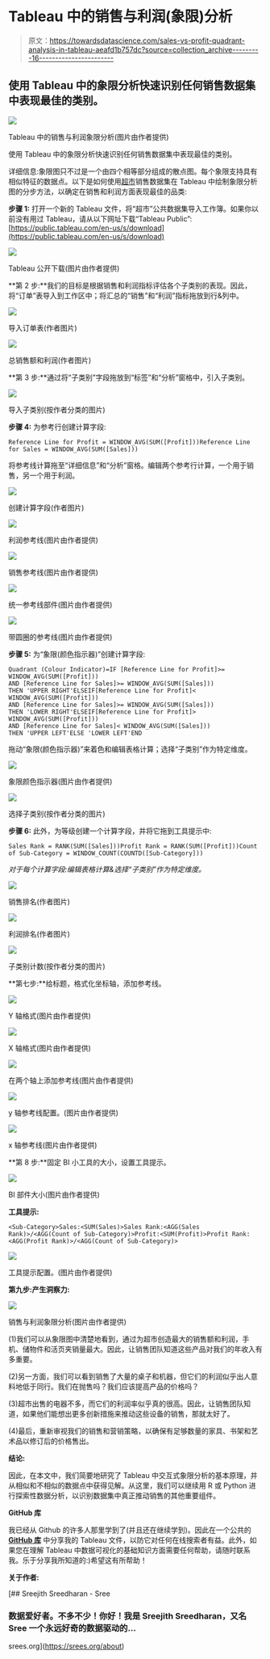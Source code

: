 # Tableau 中的销售与利润(象限)分析

> 原文：<https://towardsdatascience.com/sales-vs-profit-quadrant-analysis-in-tableau-aeafd1b757dc?source=collection_archive---------16----------------------->

## 使用 Tableau 中的象限分析快速识别任何销售数据集中表现最佳的类别。

![](img/f15b616cf6a39db46c54d8e725492b57.png)

Tableau 中的销售与利润象限分析(图片由作者提供)

使用 Tableau 中的象限分析快速识别任何销售数据集中表现最佳的类别。

详细信息:象限图只不过是一个由四个相等部分组成的散点图。每个象限支持具有相似特征的数据点。以下是如何使用[超市](https://community.tableau.com/s/question/0D54T00000CWeX8SAL/sample-superstore-sales-excelxls)销售数据集在 Tableau 中绘制象限分析图的分步方法，以确定在销售和利润方面表现最佳的品类:

**步骤 1:** 打开一个新的 Tableau 文件，将“超市”公共数据集导入工作簿。如果你以前没有用过 Tableau，请从以下网址下载“Tableau Public”:[https://public.tableau.com/en-us/s/download](https://public.tableau.com/en-us/s/download)

![](img/f8ba2b37189d13878e2d69fc2bbdab04.png)

Tableau 公开下载(图片由作者提供)

**第 2 步:**我们的目标是根据销售和利润指标评估各个子类别的表现。因此，将“订单”表导入到工作区中；将汇总的“销售”和“利润”指标拖放到行&列中。

![](img/9b930914236a36a5548cd3288bf891c1.png)

导入订单表(作者图片)

![](img/e4e1e6ff51481e9968c2696411819993.png)

总销售额和利润(作者图片)

**第 3 步:**通过将“子类别”字段拖放到“标签”和“分析”窗格中，引入子类别。

![](img/e358a66e6921f9ec9d2d8aeb669852f6.png)

导入子类别(按作者分类的图片)

**步骤 4:** 为参考行创建计算字段:

```
Reference Line for Profit = WINDOW_AVG(SUM([Profit]))Reference Line for Sales = WINDOW_AVG(SUM([Sales]))
```

将参考线计算拖至“详细信息”和“分析”窗格。编辑两个参考行计算，一个用于销售，另一个用于利润。

![](img/4b6291f91631563d0096babeb7191b3a.png)

创建计算字段(作者图片)

![](img/03269ecc6e19cf655c912ffd827dc870.png)

利润参考线(图片由作者提供)

![](img/0fbd8d8c331be4466645dde3bb742964.png)

销售参考线(图片由作者提供)

![](img/d0477a71297816d501363fee1a3dff57.png)

统一参考线部件(图片由作者提供)

![](img/22990c2c3a12535a9e3a69070d807c91.png)

带圆圈的参考线(图片由作者提供)

**步骤 5:** 为“象限(颜色指示器)”创建计算字段:

```
Quadrant (Colour Indicator)=IF [Reference Line for Profit]>= WINDOW_AVG(SUM([Profit]))
AND [Reference Line for Sales]>= WINDOW_AVG(SUM([Sales]))
THEN 'UPPER RIGHT'ELSEIF[Reference Line for Profit]< WINDOW_AVG(SUM([Profit]))
AND [Reference Line for Sales]>= WINDOW_AVG(SUM([Sales]))
THEN 'LOWER RIGHT'ELSEIF[Reference Line for Profit]> WINDOW_AVG(SUM([Profit]))
AND [Reference Line for Sales]< WINDOW_AVG(SUM([Sales]))
THEN 'UPPER LEFT'ELSE 'LOWER LEFT'END
```

拖动“象限(颜色指示器)”来着色和编辑表格计算；选择“子类别”作为特定维度。

![](img/b6467ca22d1eacf1ac6f5618ea103b9f.png)

象限颜色指示器(图片由作者提供)

![](img/fecd2cc1596a53effff99a493df36e13.png)

选择子类别(按作者分类的图片)

**步骤 6:** 此外，为等级创建一个计算字段，并将它拖到工具提示中:

```
Sales Rank = RANK(SUM([Sales]))Profit Rank = RANK(SUM([Profit]))Count of Sub-Category = WINDOW_COUNT(COUNTD([Sub-Category]))
```

*对于每个计算字段:编辑表格计算&选择“子类别”作为特定维度。*

![](img/5f4c7fdbad759ac4c8263d36656950ef.png)

销售排名(作者图片)

![](img/ad31d2bc6119a560c87803fd6066e6f0.png)

利润排名(作者图片)

![](img/803229e46bb67cba6039bc475df40ace.png)

子类别计数(按作者分类的图片)

**第七步:**给标题，格式化坐标轴，添加参考线。

![](img/b5610aa346c1740d63b71a7ec5d001bf.png)

Y 轴格式(图片由作者提供)

![](img/8aa97b89f264890f2d164a101dc20453.png)

X 轴格式(图片由作者提供)

![](img/82c5f2d30fb210e55d6e381c8a2121da.png)

在两个轴上添加参考线(图片由作者提供)

![](img/25bd7410dd9c6f432f653e6b8c7dee2e.png)

y 轴参考线配置。(图片由作者提供)

![](img/4200a77d118575fa3a7f13aaeaec5815.png)

x 轴参考线(图片由作者提供)

**第 8 步:**固定 BI 小工具的大小，设置工具提示。

![](img/effd7f481dc860b2b719f125e93bc7a7.png)

BI 部件大小(图片由作者提供)

**工具提示:**

```
<Sub-Category>Sales:<SUM(Sales)>Sales Rank:<AGG(Sales Rank)>/<AGG(Count of Sub-Category)>Profit:<SUM(Profit)>Profit Rank:<AGG(Profit Rank)>/<AGG(Count of Sub-Category)>
```

![](img/a367050c6b44641ef21545d7eccbd4b6.png)

工具提示配置。(图片由作者提供)

**第九步:产生洞察力:**

![](img/d5f2fc75e2b2cb668b2a526df6c6c6b0.png)

销售与利润象限分析(图片由作者提供)

(1)我们可以从象限图中清楚地看到，通过为超市创造最大的销售额和利润，手机、储物件和活页夹销量最大。因此，让销售团队知道这些产品对我们的年收入有多重要。

(2)另一方面，我们可以看到销售了大量的桌子和机器，但它们的利润似乎出人意料地低于同行。我们在抛售吗？我们应该提高产品的价格吗？

(3)超市出售的电器不多，而它们的利润率似乎真的很高。因此，让销售团队知道，如果他们能想出更多创新措施来推动这些设备的销售，那就太好了。

(4)最后，重新审视我们的销售和营销策略，以确保有足够数量的家具、书架和艺术品以修订后的价格售出。

**结论:**

因此，在本文中，我们简要地研究了 Tableau 中交互式象限分析的基本原理，并从相似和不相似的数据点中获得见解。从这里，我们可以继续用 R 或 Python 进行探索性数据分析，以识别数据集中真正推动销售的其他重要组件。

**GitHub 库**

我已经从 Github 的许多人那里学到了(并且还在继续学到)。因此在一个公共的 [**GitHub 库**](https://github.com/srees1988/quadrant-analysis-tableau) 中分享我的 Tableau 文件，以防它对任何在线搜索者有益。此外，如果您在理解 Tableau 中数据可视化的基础知识方面需要任何帮助，请随时联系我。乐于分享我所知道的:)希望这有所帮助！

**关于作者:**

[](https://srees.org/about) [## Sreejith Sreedharan - Sree

### 数据爱好者。不多不少！你好！我是 Sreejith Sreedharan，又名 Sree 一个永远好奇的数据驱动的…

srees.org](https://srees.org/about)